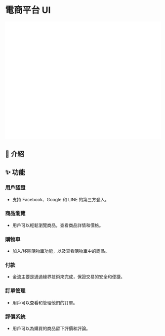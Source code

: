# 電商平台 UI

![Logo](./assets/Hipster_HeroLogo.svg)

## 📖 介紹

## ✨ 功能

### 用戶認證
- 支持 Facebook、Google 和 LINE 的第三方登入。

### 商品瀏覽
- 用戶可以輕鬆瀏覽商品，查看商品詳情和價格。

### 購物車
- 加入/移除購物車功能，以及查看購物車中的商品。

### 付款
- 金流主要是通過綠界技術來完成，保證交易的安全和便捷。

### 訂單管理
- 用戶可以查看和管理他們的訂單。

### 評價系統
- 用戶可以為購買的商品留下評價和評論。
